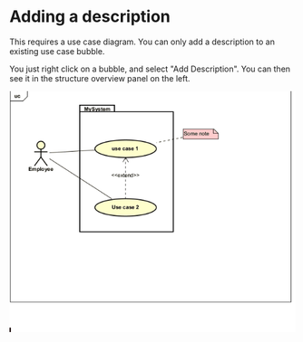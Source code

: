 # Adding a description

This requires a use case diagram. You can only add a description to an existing use case bubble.

You just right click on a bubble, and select "Add Description". You can then see it in the structure overview panel on the left.

![add description](Resources/AddDescription.gif)